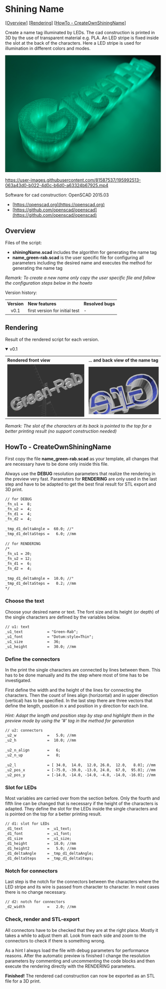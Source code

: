 # Shining Name #

[[Overview](#overview)] [[Rendering](#rendering)] [[HowTo - CreateOwnShiningName](#howToCreateOwnShiningName)]

Create a name tag illuminated by LEDs. The cad construction is printed in 3D by the use of transparent material e.g. PLA. An LED stripe is fixed inside the slot at the back of the characters. Here a LED stripe is used for illumination in different colors and modes.

![](pictures/shiningName_green-rab_cover_v0-1.png)

https://user-images.githubusercontent.com/81587537/195992513-063a43d0-b022-4d0c-b6d0-a63324b67925.mp4

Software for cad construction: OpenSCAD 2015.03
- [https://openscad.org](https://openscad.org)
- [https://github.com/openscad/openscad](https://github.com/openscad/openscad)

<a name="overview"></a>
## Overview ##

Files of the script:

- __shiningName.scad__ includes the algorithm for generating the name tag
- __name_green-rab.scad__ is the user specific file for configuring all parameters including the desired name and executes the method for generating the name tag

_Remark: To create a new name only copy the user specific file and follow the configuration steps below in the howto_

Version history:

<table>
	<tr>
		<th align="center">Version</th>
		<th align="left">New features</th>
		<th align="left">Resolved bugs</th>
	</tr>
	<tr></tr>
	<tr>
		<td align="center">v0.1</td>
		<td align="left">first version for initial test</td>
		<td align="left">-</td>
	</tr>
</table>

<a name="rendering"></a>
## Rendering

Result of the rendered script for each version.

<details open>
<summary>v0.1</summary>
<table>
	<tr>
		<th align="left">Rendered front view</th>
		<th align="left">... and back view of the name tag</th>
	</tr>
	<tr></tr>
	<tr>
		<td><img src="pictures/shiningName_green-rab_front_v0-1.png"></td>
		<td><img src="pictures/shiningName_green-rab_back_v0-1.png"></td>
	</tr>
</table>
</details>

_Remark: The slot of the characters at its back is pointed to the top for a better printing result (no support construction needed)_

<a name="howToCreateOwnShiningName"></a>
## HowTo - CreateOwnShiningName ##

First copy the file __name_green-rab.scad__ as your template, all changes that are necessary have to be done only inside this file.

Always use the **DEBUG** resolution parameters that realize the rendering in the preview very fast. Parameters for **RENDERING** are only used in the last step and have to be adapted to get the best final result for STL export and 3D print.

```
// for DEBUG
_fn_u1 =  8;
_fn_u2 =  4;
_fn_d1 =  4;
_fn_d2 =  4;

_tmp_d1_deltaAngle =  60.0; //°
_tmp_d1_deltaSteps =   6.0; //mm

// for RENDERING
/*
_fn_u1 = 20;
_fn_u2 = 12;
_fn_d1 =  6;
_fn_d2 =  4;

_tmp_d1_deltaAngle =  10.0; //°
_tmp_d1_deltaSteps =   0.2; //mm
*/
```

### Choose the text ###

Choose your desired name or text. The font size and its height (or depth) of the single characters are defined by the variables below.

```
// u1: text
_u1_text           = "Green-Rab";
_u1_font           = "Dotum:style=Thin";
_u1_size           =  36;
_u1_height         =  30.0; //mm
```

### Define the connectors ###

In the print the single characters are connected by lines between them. This has to be done manually and its the step where most of time has to be investigated.

First define the width and the height of the lines for connecting the characters. Then the count of lines align (horizontal) and in upper direction (vertical) has to be specified. In the last step there are three vectors that define the length, position in x and position in y direction for each line.

_Hint: Adapt the length and position step by step and highlight them in the preview mode by using the '#' tag in the method for generation_

```
// u2: connectors
_u2_w              =   5.0; //mm
_u2_h              =  10.0; //mm

_u2_n_align        =   6;
_u2_n_up           =   0;

_u2_l              = [ 34.0,  14.0,  12.0, 26.0,  12.0,   8.0]; //mm
_u2_pos_x          = [-75.0, -39.0, -13.0, 24.0,  67.0,  95.0]; //mm
_u2_pos_y          = [-14.0, -14.0, -14.0, -4.0, -14.0, -16.0]; //mm
```

### Slot for LEDs ###

Most variables are carried over from the section before. Only the fourth and fifth line can be changed that is necessary if the height of the characters is adapted. They define the slot for the LEDs inside the single characters and is pointed on the top for a better printing result.

```
// d1: slot for LEDs
_d1_text           = _u1_text;
_d1_font           = _u1_font;
_d1_size           = _u1_size;
_d1_height         =  18.0; //mm
_d1_height2        =   5.0; //mm
_d1_deltaAngle     = _tmp_d1_deltaAngle;
_d1_deltaSteps     = _tmp_d1_deltaSteps;
```

### Notch for connectors ###

Last step is the notch for the connectors between the characters where the LED stripe and its wire is passed from character to character. In most cases there is no change necessary.

```
// d2: notch for connectors
_d2_width          =   2.0; //mm
```

### Check, render and STL-export ###

All connectors have to be checked that they are at the right place. Mostly it takes a while to adjust them all. Look from each side and zoom to the connectors to check if there is something wrong.

As a hint I always load the file with debug parameters for performance reasons. After the automatic preview is finished I change the resolution parameters by commenting and uncommenting the code blocks and then execute the rendering directly with the RENDERING parameters.

**Finished!** The rendered cad construction can now be exported as an STL file for a 3D print. 
